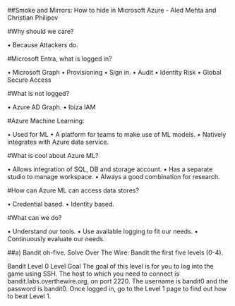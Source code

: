 
##Smoke and Mirrors: How to hide in Microsoft Azure - Aled Mehta and Christian Philipov


#Why should we care?

•	Because Attackers do.

#Microsoft Entra, what is logged in?

•	Microsoft Graph
•	Provisioning 
•	Sign in.
•	Audit
•	Identity Risk
•	Global Secure Access

#What is not logged?

•	Azure AD  Graph.
•	Ibiza IAM


#Azure Machine Learning:

•	Used for ML
•	A platform for teams to make use of ML models.
•	Natively integrates with Azure data service.

#What is cool about Azure ML?

•	Allows integration of SQL, DB and storage account.
•	Has a separate studio to manage workspace.
•	Always a good combination for research.

#How can Azure ML can access data stores?

•	Credential based.
•	Identity based.

#What can we do?

•	Understand our tools.
•	Use available logging to fit our needs. 
•	Continuously evaluate our needs.


##a) Bandit oh-five. Solve Over The Wire: Bandit the first five levels (0-4).

Bandit Level 0
Level Goal
The goal of this level is for you to log into the game using SSH. The host to which you need to connect is bandit.labs.overthewire.org, on port 2220. The username is bandit0 and the password is bandit0. Once logged in, go to the Level 1 page to find out how to beat Level 1.




